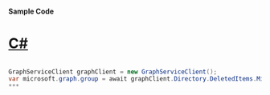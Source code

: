 #### Sample Code
# [C#](#tab/c-sharp)

```C#

GraphServiceClient graphClient = new GraphServiceClient();
var microsoft.graph.group = await graphClient.Directory.DeletedItems.Microsoft.graph.group.Request().GetAsync();
*** 

```